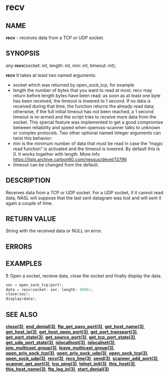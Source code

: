 # recv

## NAME

**recv** - receives data from a TCP or UDP socket.

## SYNOPSIS

*any* **recv**(socket: *int*, length: *int*, min: *int*, timeout: *int*);

**recv**  It takes at least two named arguments:

- socket which was returned by open_sock_tcp, for example
- length the number of bytes that you want to read at most. recv may return before length bytes have been read: as soon as at least one byte has been received, the timeout is lowered to 1 second. If no data is received during that time, the function returns the already read data; otherwise, if the full initial timeout has not been reached, a 1 second timeout is re-armed and the script tries to receive more data from the socket. This special feature was implemented to get a good compromise between reliability and speed when openvas-scanner talks to unknown or complex protocols. Two other optional named integer arguments can twist this behavior:
- min is the minimum number of data that must be read in case the “magic read function” is activated and the timeout is lowered. By default this is 0. It works together with length. More info https://lists.archive.carbon60.com/nessus/devel/13796
- timeout can be changed from the default.

## DESCRIPTION
Receives data from a TCP or UDP socket. For a UDP socket, if it cannot read data, NASL will suppose that the last sent datagram was lost and will sent it again a couple of time. 

## RETURN VALUE

String with the received data or NULL on error.

## ERRORS
 
## EXAMPLES

**1**: Open a socket, recieve data, close the socket and finally display the data.
```cpp
soc = open_sock_tcp(port);
data = recv(socket: soc, length: 4096);
close(soc);
display(data);
```

## SEE ALSO

**[close(3)](close.md)**, **[end_denial(3)](end_denial.md)**, **[ftp_get_pasv_port(3)](ftp_get_pasv_port.md)**, **[get_host_name(3)](get_host_name.md)**, **[get_host_ip(3)](get_host_ip.md)**, **[get_host_open_port(3)](get_host_open_port.md)**, **[get_port_transport(3)](get_port_transport.md)**, **[get_port_state(3)](get_port_state.md)**, **[get_source_port(3)](get_source_port.md)**, **[get_tcp_port_state(3)](get_tcp_port_state.md)**, **[get_udp_port_state(3)](get_udp_port_state.md)**, **[islocalhost(3)](islocalhost.md)**, **[islocalnet(3)](islocalnet.md)**, **[join_multicast_group(3)](join_multicast_group.md)**, **[leave_multicast_group(3)](leave_multicast_group.md)**, **[open_priv_sock_tcp(3)](open_priv_sock_tcp.md)**, **[open_priv_sock_udp(3)](open_priv_sock_udp.md)**, **[open_sock_tcp(3)](open_sock_tcp.md)**, **[open_sock_udp(3)](open_sock_udp.md)**, **[recv(3)](recv.md)**, **[recv_line(3)](recv_line.md)**, **[send(3)](send.md)**, **[scanner_add_port(3)](scanner_add_port.md)**, **[scanner_get_port(3)](scanner_get_port.md)**, **[tcp_ping(3)](tcp_ping.md)**, **[telnet_init(3)](telnet_init.md)**, **[this_host(3)](this_host.md)**, **[this_host_name(3)](this_host_name.md)**, **[ftp_log_in(3)](ftp_log_in.md)**, **[start_denial(3)](start_denial.md)**
